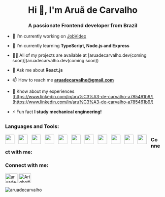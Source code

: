 <h1 align="center">Hi 👋, I'm Aruã de Carvalho</h1>
<h3 align="center">A passionate Frontend developer from Brazil</h3>

- 🔭 I’m currently working on [JobVideo](https://www.jobvideo.com.br/)

- 🌱 I’m currently learning **TypeScript, Node.js and Express**

- 👨‍💻 All of my projects are available at [aruadecarvalho.dev(coming soon)](aruadecarvalho.dev(coming soon))

- 💬 Ask me about **React.js**

- 📫 How to reach me **aruadecarvalho@gmail.com**

- 📄 Know about my experiences [https://www.linkedin.com/in/aru%C3%A3-de-carvalho-a785461b9/](https://www.linkedin.com/in/aru%C3%A3-de-carvalho-a785461b9/)

- ⚡ Fun fact **I study mechanical engineering!**




<h3 align="left">Languages and Tools:</h3>
<img src="https://cdn.jsdelivr.net/gh/devicons/devicon/icons/html5/html5-original.svg" align="left" width="30px" style="padding-right:10px;"/>
<img src="https://cdn.jsdelivr.net/gh/devicons/devicon/icons/css3/css3-original.svg"  align="left" width="30px" style="padding-right:10px;"/>
<img src="https://cdn.jsdelivr.net/gh/devicons/devicon/icons/sass/sass-original.svg"  align="left" width="30px" style="padding-right:10px;"/>
<img src="https://cdn.jsdelivr.net/gh/devicons/devicon/icons/javascript/javascript-original.svg"  align="left" width="30px" style="padding-right:10px;"/>
<img src="https://cdn.jsdelivr.net/gh/devicons/devicon/icons/react/react-original.svg"  align="left" width="30px" style="padding-right:10px;"/>
<img src="https://cdn.jsdelivr.net/gh/devicons/devicon/icons/typescript/typescript-original.svg" align="left" width="30px" style="padding-right:10px;" />
<img src="https://cdn.jsdelivr.net/gh/devicons/devicon/icons/nodejs/nodejs-original.svg" align="left" width="30px" style="padding-right:10px;" />
<img src="https://cdn.jsdelivr.net/gh/devicons/devicon/icons/express/express-original.svg" align="left" width="30px" style="padding-right:10px;" />
<img src="https://cdn.jsdelivr.net/gh/devicons/devicon/icons/nextjs/nextjs-original.svg"  align="left" width="30px" style="padding-right:10px;"/>
<img src="https://cdn.jsdelivr.net/gh/devicons/devicon/icons/mongodb/mongodb-original.svg" align="left" width="30px" style="padding-right:10px;" />
<img src="https://cdn.jsdelivr.net/gh/devicons/devicon/icons/firebase/firebase-plain.svg"  align="left" width="30px" style="padding-right:10px;"/>


<h3 align="left">Connect with me:</h3>
<p align="left">
<h3 align="left">Connect with me:</h3>
<p align="left">
<a href="https://linkedin.com/in/aruadecarvalho" target="blank"><img align="center" src="https://raw.githubusercontent.com/rahuldkjain/github-profile-readme-generator/master/src/images/icons/Social/linked-in-alt.svg" alt="aruadecarvalho" height="30" width="40" /></a>
<a href="https://discord.gg/Arigho#0886" target="blank"><img align="center" src="https://raw.githubusercontent.com/rahuldkjain/github-profile-readme-generator/master/src/images/icons/Social/discord.svg" alt="Arigho#0886" height="30" width="40" /></a>
</p>


<p><img align="center" src="https://github-readme-stats.vercel.app/api/top-langs?username=aruadecarvalho&show_icons=true&locale=en&layout=compact" alt="aruadecarvalho" /></p>

